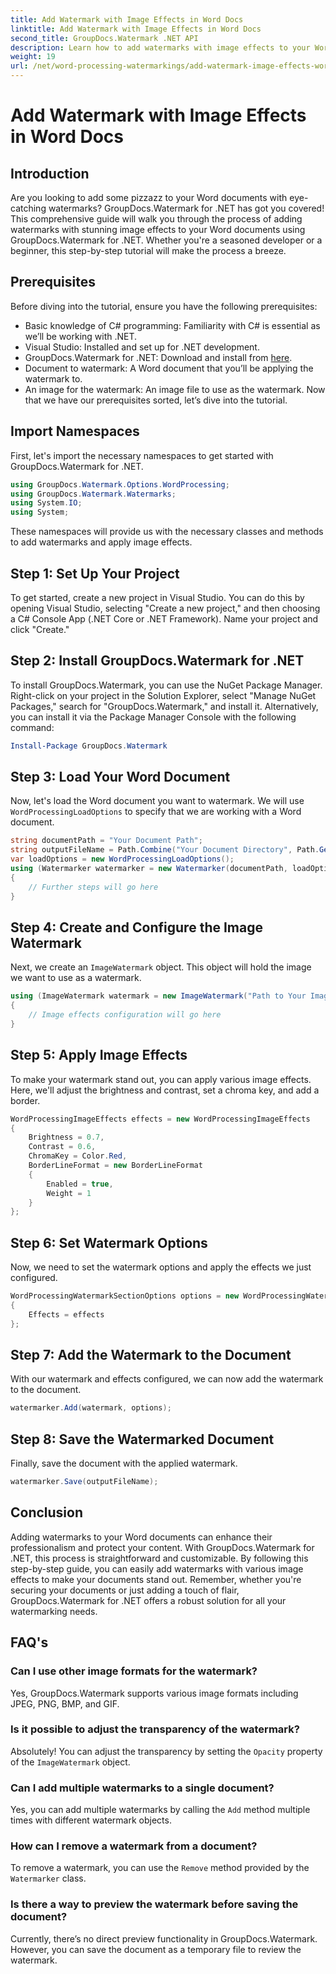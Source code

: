 ```yaml
---
title: Add Watermark with Image Effects in Word Docs
linktitle: Add Watermark with Image Effects in Word Docs
second_title: GroupDocs.Watermark .NET API
description: Learn how to add watermarks with image effects to your Word documents using GroupDocs.Watermark for .NET. Follow our step-by-step guide for stunning results.
weight: 19
url: /net/word-processing-watermarkings/add-watermark-image-effects-word-docs/
---
```


# Add Watermark with Image Effects in Word Docs

## Introduction
Are you looking to add some pizzazz to your Word documents with eye-catching watermarks? GroupDocs.Watermark for .NET has got you covered! This comprehensive guide will walk you through the process of adding watermarks with stunning image effects to your Word documents using GroupDocs.Watermark for .NET. Whether you're a seasoned developer or a beginner, this step-by-step tutorial will make the process a breeze.
## Prerequisites
Before diving into the tutorial, ensure you have the following prerequisites:
- Basic knowledge of C# programming: Familiarity with C# is essential as we’ll be working with .NET.
- Visual Studio: Installed and set up for .NET development.
- GroupDocs.Watermark for .NET: Download and install from [here](https://releases.groupdocs.com/Watermark/net/).
- Document to watermark: A Word document that you’ll be applying the watermark to.
- An image for the watermark: An image file to use as the watermark.
Now that we have our prerequisites sorted, let’s dive into the tutorial.
## Import Namespaces
First, let's import the necessary namespaces to get started with GroupDocs.Watermark for .NET.
```csharp
using GroupDocs.Watermark.Options.WordProcessing;
using GroupDocs.Watermark.Watermarks;
using System.IO;
using System;
```
These namespaces will provide us with the necessary classes and methods to add watermarks and apply image effects.
## Step 1: Set Up Your Project
To get started, create a new project in Visual Studio. You can do this by opening Visual Studio, selecting "Create a new project," and then choosing a C# Console App (.NET Core or .NET Framework). Name your project and click "Create."
## Step 2: Install GroupDocs.Watermark for .NET
To install GroupDocs.Watermark, you can use the NuGet Package Manager. Right-click on your project in the Solution Explorer, select "Manage NuGet Packages," search for "GroupDocs.Watermark," and install it.
Alternatively, you can install it via the Package Manager Console with the following command:
```powershell
Install-Package GroupDocs.Watermark
```
## Step 3: Load Your Word Document
Now, let's load the Word document you want to watermark. We will use `WordProcessingLoadOptions` to specify that we are working with a Word document.
```csharp
string documentPath = "Your Document Path";
string outputFileName = Path.Combine("Your Document Directory", Path.GetFileName(documentPath));
var loadOptions = new WordProcessingLoadOptions();
using (Watermarker watermarker = new Watermarker(documentPath, loadOptions))
{
    // Further steps will go here
}
```
## Step 4: Create and Configure the Image Watermark
Next, we create an `ImageWatermark` object. This object will hold the image we want to use as a watermark.
```csharp
using (ImageWatermark watermark = new ImageWatermark("Path to Your Image"))
{
    // Image effects configuration will go here
}
```
## Step 5: Apply Image Effects
To make your watermark stand out, you can apply various image effects. Here, we'll adjust the brightness and contrast, set a chroma key, and add a border.
```csharp
WordProcessingImageEffects effects = new WordProcessingImageEffects
{
    Brightness = 0.7,
    Contrast = 0.6,
    ChromaKey = Color.Red,
    BorderLineFormat = new BorderLineFormat
    {
        Enabled = true,
        Weight = 1
    }
};
```
## Step 6: Set Watermark Options
Now, we need to set the watermark options and apply the effects we just configured.
```csharp
WordProcessingWatermarkSectionOptions options = new WordProcessingWatermarkSectionOptions
{
    Effects = effects
};
```
## Step 7: Add the Watermark to the Document
With our watermark and effects configured, we can now add the watermark to the document.
```csharp
watermarker.Add(watermark, options);
```
## Step 8: Save the Watermarked Document
Finally, save the document with the applied watermark. 
```csharp
watermarker.Save(outputFileName);
```
## Conclusion
Adding watermarks to your Word documents can enhance their professionalism and protect your content. With GroupDocs.Watermark for .NET, this process is straightforward and customizable. By following this step-by-step guide, you can easily add watermarks with various image effects to make your documents stand out. 
Remember, whether you're securing your documents or just adding a touch of flair, GroupDocs.Watermark for .NET offers a robust solution for all your watermarking needs. 
## FAQ's
### Can I use other image formats for the watermark?
Yes, GroupDocs.Watermark supports various image formats including JPEG, PNG, BMP, and GIF.
### Is it possible to adjust the transparency of the watermark?
Absolutely! You can adjust the transparency by setting the `Opacity` property of the `ImageWatermark` object.
### Can I add multiple watermarks to a single document?
Yes, you can add multiple watermarks by calling the `Add` method multiple times with different watermark objects.
### How can I remove a watermark from a document?
To remove a watermark, you can use the `Remove` method provided by the `Watermarker` class.
### Is there a way to preview the watermark before saving the document?
Currently, there’s no direct preview functionality in GroupDocs.Watermark. However, you can save the document as a temporary file to review the watermark.
